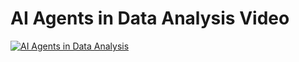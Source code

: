 # AI Agents in Data Analysis Video

[![AI Agents in Data Analysis](https://shamlatech.com/wp-content/uploads/2024/09/30_09_1_AI-Agents-in-Data-Analysis-.webp)](https://www.loom.com/share/44aabc17451e4ae6b309198d7d246650?sid=040672d1-c9ad-430c-b62b-f0c93e864fce)
